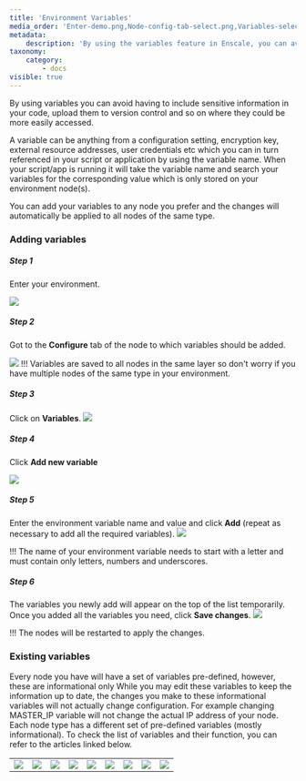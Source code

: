 ```yaml
---
title: 'Environment Variables'
media_order: 'Enter-demo.png,Node-config-tab-select.png,Variables-select.png,Variables-add.png,variables-entervariable.JPG,Variables-save.png,mariadb.png,mongodb.png,mysql.png,percona.png,couchbase.png,postgresql.png,redis.png,balancer-nginx.png,Ruby-apache.png,ruby-nginx.png,memcached.png'
metadata:
    description: 'By using the variables feature in Enscale, you can avoid having to include sensitive information in your code, upload them to version control and so on where they could be more easily accessed.'
taxonomy:
    category:
        - docs
visible: true
---
```


By using variables you can avoid having to include sensitive information in your code, upload them to version control and so on where they could be more easily accessed.

A variable can be anything from a configuration setting, encryption key, external resource addresses, user credentials etc which you can in turn referenced in your script or application by using the variable name. When your script/app is running it will take the variable name and search your variables for the corresponding value which is only stored on your environment node(s).

You can add your variables to any node you prefer and the changes will automatically be applied to all nodes of the same type.

### Adding variables

##### Step 1
Enter your environment.

![](Enter-demo.png)
##### Step 2
Got to the **Configure** tab of the node to which variables should be added.

![](Node-config-tab-select.png)
!!! Variables are saved to all nodes in the same layer so don't worry if you have multiple nodes of the same type in your environment.

##### Step 3
Click on **Variables**.
![](Variables-select.png)

##### Step 4
Click **Add new variable**

![](Variables-add.png)
##### Step 5
Enter the environment variable name and value and click **Add** (repeat as necessary to add all the required variables).
![](variables-entervariable.JPG)

!!! The name of your environment variable needs to start with a letter and must contain only letters, numbers and underscores.

##### Step 6
The variables you newly add will appear on the top of the list temporarily. Once you added all the variables you need, click **Save changes**.
![](Variables-save.png)

!!! The nodes will be restarted to apply the changes.

### Existing variables

Every node you have will have a set of variables pre-defined, however, these are informational only While you may edit these variables to keep the information up to date, the changes you make to these informational variables will not actually change configuration. For example changing MASTER_IP variable will not change the actual IP address of your node. Each node type has a different set of pre-defined variables (mostly informational). To check the list of variables and their function, you can refer to the articles linked below.

|   |   |   |   | |   |   |   |     |
|:---:|:---:|:---:|:---:|:---:|:---:|:---:|:---:|:---:|
|[![](balancer-nginx.png)](/load-balancer/nginx-balancer-variables)|[![](ruby-nginx.png)](/app/nginx-variables)|[![](mariadb.png)](/database-nodes/mariadb/mariadb-variables)|[![](mysql.png)](/database-nodes/mysql-ce/mysql-ce-variables)|[![](percona.png)](/database-nodes/percona/percona-variables)|[![](postgresql.png)](/database-nodes/postgresql/postgresql-variables)|[![](mongodb.png)](/database-nodes/mongodb/mongodb-variables)|[![](redis.png)](/database-nodes/redis/redis-variables)|[![](memcached.png)](/cache-node/memcached-variables)|
